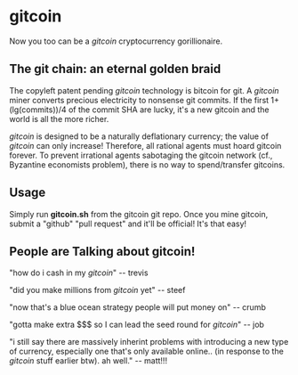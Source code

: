 # gitcoin #

Now you too can be a _gitcoin_ cryptocurrency gorillionaire.

## The git chain: an eternal golden braid ##

The copyleft patent pending _gitcoin_ technology is bitcoin for git. A _gitcoin_ miner converts precious electricity to nonsense git commits. If the first 1+(lg(commits))/4 of the commit SHA are lucky, it's a new gitcoin and the world is all the more richer.

_gitcoin_ is designed to be a naturally deflationary currency; the value of _gitcoin_ can only increase!
Therefore, all rational agents must hoard gitcoin forever.
To prevent irrational agents sabotaging the gitcoin network (cf., Byzantine economists problem), there is no way to spend/transfer gitcoins.

## Usage ##

Simply run **gitcoin.sh** from the gitcoin git repo. Once you mine gitcoin, submit a "github" "pull request" and it'll be official! It's that easy!

## People are Talking about gitcoin! ##

"how do i cash in my _gitcoin_" -- trevis

"did you make millions from _gitcoin_ yet" -- steef

"now that's a blue ocean strategy people will put money on" -- crumb

"gotta make extra $$$ so I can lead the seed round for _gitcoin_" -- job

"i still say there are massively inherint problems with introducing a new type of currency, especially one that's only available online.. (in response to the _gitcoin_ stuff earlier btw). ah well." -- matt!!!
